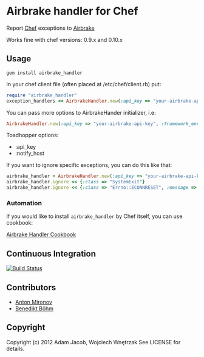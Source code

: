 #  Airbrake handler for Chef

Report [Chef](http://www.opscode.com/chef) exceptions to [Airbrake](http://airbrake.io)

Works fine with chef versions: 0.9.x and 0.10.x

## Usage

```
gem install airbrake_handler
```

In your chef client file (often placed at /etc/chef/client.rb) put:

```ruby
require "airbrake_handler"
exception_handlers << AirbrakeHandler.new(:api_key => "your-airbrake-api-key")
```

You can pass more options to AirbrakeHander initializer, i.e:

```ruby
AirbrakeHandler.new(:api_key => "your-airbrake-api-key", :framework_env => "production")
```

Toadhopper options:

* :api_key
* :notify_host

If you want to ignore specific exceptions, you can do this like that:

```ruby
airbrake_handler = AirbrakeHandler.new(:api_key => "your-airbrake-api-key", :framework_env => "production")
airbrake_handler.ignore << {:class => "SystemExit"}
airbrake_handler.ignore << {:class => "Errno::ECONNRESET", :message => /Connection reset by peer/}
```

### Automation

If you would like to install `airbrake_handler` by Chef itself, you can use cookbook:

[Airbrake Handler Cookbook](https://github.com/cgriego/airbrake_handler_cookbook)

## Continuous Integration

[![Build Status](https://secure.travis-ci.org/morgoth/airbrake_handler.png)](http://travis-ci.org/morgoth/airbrake_handler)

## Contributors

* [Anton Mironov](https://github.com/mironov)
* [Benedikt Böhm](https://github.com/hollow)

## Copyright

Copyright (c) 2012 Adam Jacob, Wojciech Wnętrzak See LICENSE for details.
